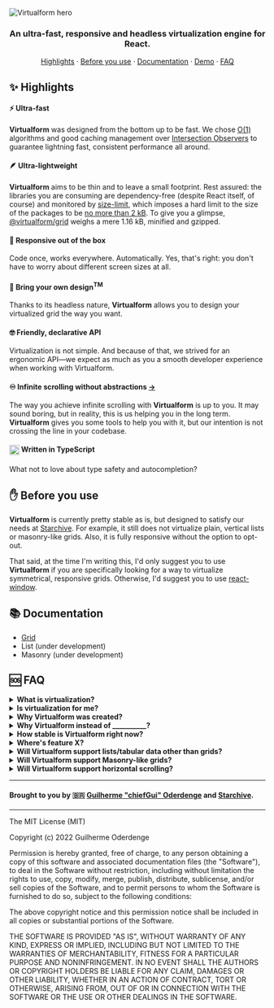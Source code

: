 ![Virtualform hero](https://i.imgur.com/jcRnTxu.png)

<div align="center">

### An ultra-fast, responsive and headless virtualization engine for React.

[Highlights](#-highlights) · [Before you use](#-before-you-use) · [Documentation](#-documentation) · [Demo](https://virtualform.vercel.app) · [FAQ](#-faq)

</div>

## ✨ Highlights

#### ⚡ Ultra-fast

**Virtualform** was designed from the bottom up to be fast. We chose [O(1)](https://en.wikipedia.org/wiki/Time_complexity) algorithms and good caching management over [Intersection Observers](https://developer.mozilla.org/en-US/docs/Web/API/Intersection_Observer_API) to guarantee lightning fast, consistent performance all around.

#### 🪶 Ultra-lightweight

**Virtualform** aims to be thin and to leave a small footprint. Rest assured: the libraries you are consuming are dependency-free (despite React itself, of course) and monitored by [size-limit](https://github.com/ai/size-limit), which imposes a hard limit to the size of the packages to be [no more than 2 kB](/packages/grid/package.json#L17). To give you a glimpse, [@virtualform/grid](/packages/grid) weighs a mere 1.16 kB, minified and gzipped.

#### 📐 Responsive out of the box

Code once, works everywhere. Automatically. Yes, that's right: you don't have to worry about different screen sizes at all.

#### 💅 Bring your own design<sup>TM</sup>

Thanks to its headless nature, **Virtualform** allows you to design your virtualized grid the way you want.

#### 🤓 Friendly, declarative API

Virtualization is not simple. And because of that, we strived for an ergonomic API&mdash;we expect as much as you a smooth developer experience when working with Virtualform.

#### ♾️ Infinite scrolling without abstractions [&rarr;](/packages/grid/recipes/Infinite-Loading.md)

The way you achieve infinite scrolling with **Virtualform** is up to you. It may sound boring, but in reality, this is us helping you in the long term. **Virtualform** gives you some tools to help you with it, but our intention is not crossing the line in your codebase.

#### <img src="https://i.imgur.com/pEC5TKB.png" width="20" height="20" align="center" alt="TypeScript unofficial logo" /> <span>Written in TypeScript</span>

What not to love about type safety and autocompletion?

## ✋ Before you use

**Virtualform** is currently pretty stable as is, but designed to satisfy our needs at [Starchive](https://starchive.io). For example, it still does not virtualize plain, vertical lists or masonry-like grids. Also, it is fully responsive without the option to opt-out.

That said, at the time I'm writing this, I'd only suggest you to use **Virtualform** if you are specifically looking for a way to virtualize symmetrical, responsive grids. Otherwise, I'd suggest you to use [react-window](https://github.com/bvaughn/react-window).

## 📚 Documentation

- [Grid](/packages/grid)
- List (under development)
- Masonry (under development)

## 🆘 FAQ

<details><summary><b>What is virtualization?</b></summary>

Virtualization, or windowing, is the concept of "unloading" content that's not visible to the human eye, hence making your application more performant.

Imagine Instagram's feed: you can spend a day scrolling down and you don't feel any lags or glitches. That's because anything you don't see, thanks to virtualization, is freed from CPU computation.

There are plenty of nuances here I don't want to dive into, but in a nutshell, that's how virtualization can be understood.

</details>

<details><summary><b>Is virtualization for me?</b></summary>

It depends. Virtualization is only useful when you are dealing with a great, or an unpredictable, amount of data.

To give you a sense of scale,

- I wouldn't bother if I had to render up to 100-200 pictures. Anything beyond that though, I'd definitely virtualize.
- I wouldn't bother to virtualize data that aren't paginated through infinite loading. I'd display 100 items per page and that's it.

Virtualization comes at a very expensive cost: complexity. It makes your codebase more difficult to maintain, more difficult to understand and if not done properly, it may lock you in a place where you become a hostage, really hard to get out.

</details>

<details><summary><b>Why Virtualform was created?</b></summary>

At [Starchive](https://starchive.io), we render huge grids of files and the painting, loading and scrolling experience have to be fast and seamless. We already used other virtualization libraries that did a pretty good job, but we always had the feeling that either a feature was missing or proper developer experience was lacking.

**Virtualform** was built from scratch to address the two problems at the same time.

</details>

<details><summary><b>Why Virtualform instead of __________?</b></summary>

### Hooks instead of components.

This is not a bad thing per say, but hooks give you power at a greater scope than a component does.

### Responsive out of the box.

Give us the components and we make them responsive.

### Predictable and headless.

No hidden wrapping divs or styles&mdash;you own the visuals and the DOM tree.

### Not only fast. Ultra-fast.

[Check out the demo with 100k cells](https://virtualform.vercel.app/)

### Well documented.

We put great effort on making the documentation incredible. We expect both beginners and experienced devs to be able to read and understand the tidbits of **Virtualform**.

</details>

<details><summary><b>How stable is Virtualform right now?</b></summary>

As is, it's pretty stable&mdash;we are using it in production.

However, note that its API can change. And I say "can" because there's no plan for it, but if really needed, it'll be changed.

</details>

<details><summary><b>Where's feature X?</b></summary>

**Virtualform** is an ongoing project that first has to satisfy the needs we have at [Starchive](https://starchive.io). Everything it offers right now is based on our demands at the company. If it lacks a feature you need, feel free to submit a Pull Request or Create an Issue asking for it.

</details>

<details><summary><b>Will Virtualform support lists/tabular data other than grids?</b></summary>

Yes.

</details>

<details><summary><b>Will Virtualform support Masonry-like grids?</b></summary>

Very likely.

</details>

<details><summary><b>Will Virtualform support horizontal scrolling?</b></summary>

Very likely.

</details>

---

#### Brought to you by 🇧🇷 [Guilherme "chiefGui" Oderdenge](https://github.com/chiefGui) and [Starchive](https://starchive.io/).

---

The MIT License (MIT)

Copyright (c) 2022 Guilherme Oderdenge

Permission is hereby granted, free of charge, to any person obtaining a copy of this software and associated documentation files (the "Software"), to deal in the Software without restriction, including without limitation the rights to use, copy, modify, merge, publish, distribute, sublicense, and/or sell copies of the Software, and to permit persons to whom the Software is furnished to do so, subject to the following conditions:

The above copyright notice and this permission notice shall be included in all copies or substantial portions of the Software.

THE SOFTWARE IS PROVIDED "AS IS", WITHOUT WARRANTY OF ANY KIND, EXPRESS OR IMPLIED, INCLUDING BUT NOT LIMITED TO THE WARRANTIES OF MERCHANTABILITY, FITNESS FOR A PARTICULAR PURPOSE AND NONINFRINGEMENT. IN NO EVENT SHALL THE AUTHORS OR COPYRIGHT HOLDERS BE LIABLE FOR ANY CLAIM, DAMAGES OR OTHER LIABILITY, WHETHER IN AN ACTION OF CONTRACT, TORT OR OTHERWISE, ARISING FROM, OUT OF OR IN CONNECTION WITH THE SOFTWARE OR THE USE OR OTHER DEALINGS IN THE SOFTWARE.
